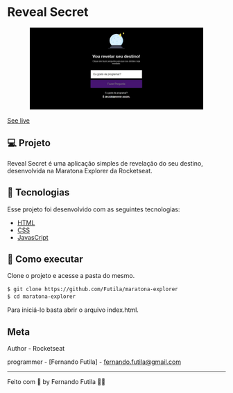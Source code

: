 # Reveal Secret

<div align="center">
    <img src="https://github.com/Futila/maratona-explorer/blob/master/.github/app.JPG" width="400px" />
</div>

<a align="center" href="https://futila.github.io/maratona-explorer/">See live </a>

## 💻 Projeto

Reveal Secret é uma aplicação simples de revelação do seu destino, desenvolvida na Maratona Explorer da Rocketseat.

## 🧪 Tecnologias

Esse projeto foi desenvolvido com as seguintes tecnologias:

- [HTML](https://developer.mozilla.org/pt-BR/docs/Web/HTML)
- [CSS](https://developer.mozilla.org/pt-BR/docs/Web/CSS)
- [JavasCript](https://developer.mozilla.org/pt-BR/docs/Web/JavaScript)

## 🚀 Como executar

Clone o projeto e acesse a pasta do mesmo.

```bash
$ git clone https://github.com/Futila/maratona-explorer
$ cd maratona-explorer
```

Para iniciá-lo basta abrir o arquivo index.html.

## Meta

Author - Rocketseat

programmer - [Fernando Futila] - fernando.futila@gmail.com

---

Feito com 💜 by Fernando Futila 👋🏻
